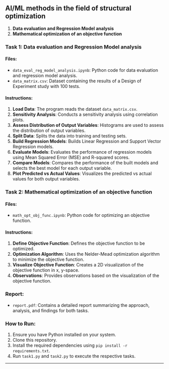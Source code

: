 ## AI/ML methods in the field of structural optimization

1. **Data evaluation and Regression Model analysis**
2. **Mathematical optimization of an objective function**

### Task 1: Data evaluation and Regression Model analysis

#### Files:
- `data_eval_reg_model_analysis.ipynb`: Python code for data evaluation and regression model analysis.
- `data_matrix.csv`: Dataset containing the results of a Design of Experiment study with 100 tests.

#### Instructions:
1. **Load Data**: The program reads the dataset `data_matrix.csv`.
2. **Sensitivity Analysis**: Conducts a sensitivity analysis using correlation plots.
3. **Assess Distribution of Output Variables**: Histograms are used to assess the distribution of output variables.
4. **Split Data**: Splits the data into training and testing sets.
5. **Build Regression Models**: Builds Linear Regression and Support Vector Regression models.
6. **Evaluate Models**: Evaluates the performance of regression models using Mean Squared Error (MSE) and R-squared scores.
7. **Compare Models**: Compares the performance of the built models and selects the best model for each output variable.
8. **Plot Predicted vs Actual Values**: Visualizes the predicted vs actual values for both output variables.

### Task 2: Mathematical optimization of an objective function

#### Files:
- `math_opt_obj_func.ipynb`: Python code for optimizing an objective function.
  
#### Instructions:
1. **Define Objective Function**: Defines the objective function to be optimized.
2. **Optimization Algorithm**: Uses the Nelder-Mead optimization algorithm to minimize the objective function.
3. **Visualize Objective Function**: Creates a 2D visualization of the objective function in x, y-space.
4. **Observations**: Provides observations based on the visualization of the objective function.

### Report:
- `report.pdf`: Contains a detailed report summarizing the approach, analysis, and findings for both tasks.

### How to Run:
1. Ensure you have Python installed on your system.
2. Clone this repository.
3. Install the required dependencies using `pip install -r requirements.txt`.
4. Run `task1.py` and `task2.py` to execute the respective tasks.


---
